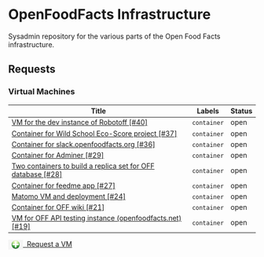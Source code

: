 # OpenFoodFacts Infrastructure
Sysadmin repository for the various parts of the Open Food Facts infrastructure.

## Requests

### Virtual Machines

<!-- VM table -->
|                                                                          Title                                                                           |  Labels   |Status|
|----------------------------------------------------------------------------------------------------------------------------------------------------------|-----------|------|
|<a href=https://api.github.com/repos/openfoodfacts/openfoodfacts-infrastructure/issues/40>VM for the dev instance of Robotoff [#40]</a>                   |`container`|open  |
|<a href=https://api.github.com/repos/openfoodfacts/openfoodfacts-infrastructure/issues/37>Container for Wild School Eco-Score project [#37]</a>           |`container`|open  |
|<a href=https://api.github.com/repos/openfoodfacts/openfoodfacts-infrastructure/issues/36>Container for slack.openfoodfacts.org [#36]</a>                 |`container`|open  |
|<a href=https://api.github.com/repos/openfoodfacts/openfoodfacts-infrastructure/issues/29>Container for Adminer [#29]</a>                                 |`container`|open  |
|<a href=https://api.github.com/repos/openfoodfacts/openfoodfacts-infrastructure/issues/28>Two containers to build a replica set for OFF database [#28]</a>|`container`|open  |
|<a href=https://api.github.com/repos/openfoodfacts/openfoodfacts-infrastructure/issues/27>Container for feedme app [#27]</a>                              |`container`|open  |
|<a href=https://api.github.com/repos/openfoodfacts/openfoodfacts-infrastructure/issues/24>Matomo VM and deployment [#24]</a>                              |`container`|open  |
|<a href=https://api.github.com/repos/openfoodfacts/openfoodfacts-infrastructure/issues/21>Container for OFF wiki [#21]</a>                                |`container`|open  |
|<a href=https://api.github.com/repos/openfoodfacts/openfoodfacts-infrastructure/issues/19>VM for OFF API testing instance (openfoodfacts.net) [#19]</a>   |`container`|open  |
<!-- VM table -->

<a href="https://github.com/openfoodfacts/openfoodfacts-infrastructure/issues/new?assignees=cquest&labels=container&template=vm-template.md&title="><img src="./scripts/add.png" style="background: transparent; vertical-align: middle" width="30"/>&nbsp;&nbsp;Request a VM</img></a>
